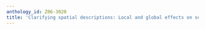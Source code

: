 ```yaml
---
anthology_id: Z06-3020
title: 'Clarifying spatial descriptions: Local and global effects on semantic co-ordination'
---
```

